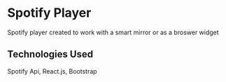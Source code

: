 # Spotify Player
Spotify player created to work with a smart mirror or as a broswer widget

## Technologies Used
  Spotify Api, React.js, Bootstrap
